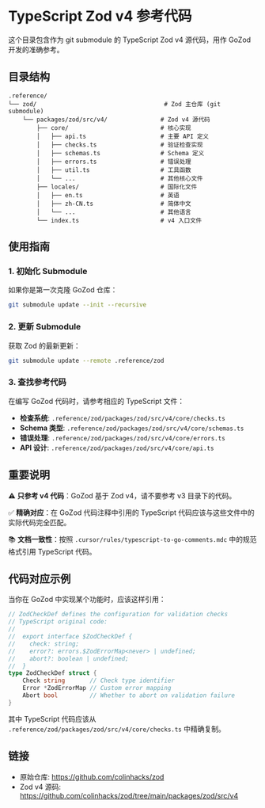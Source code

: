 # TypeScript Zod v4 参考代码

这个目录包含作为 git submodule 的 TypeScript Zod v4 源代码，用作 GoZod 开发的准确参考。

## 目录结构

```
.reference/
└── zod/                                    # Zod 主仓库 (git submodule)
    └── packages/zod/src/v4/               # Zod v4 源代码
        ├── core/                          # 核心实现
        │   ├── api.ts                     # 主要 API 定义
        │   ├── checks.ts                  # 验证检查实现
        │   ├── schemas.ts                 # Schema 定义
        │   ├── errors.ts                  # 错误处理
        │   ├── util.ts                    # 工具函数
        │   └── ...                        # 其他核心文件
        ├── locales/                       # 国际化文件
        │   ├── en.ts                      # 英语
        │   ├── zh-CN.ts                   # 简体中文
        │   └── ...                        # 其他语言
        └── index.ts                       # v4 入口文件
```

## 使用指南

### 1. 初始化 Submodule

如果你是第一次克隆 GoZod 仓库：

```bash
git submodule update --init --recursive
```

### 2. 更新 Submodule

获取 Zod 的最新更新：

```bash
git submodule update --remote .reference/zod
```

### 3. 查找参考代码

在编写 GoZod 代码时，请参考相应的 TypeScript 文件：

- **检查系统**: `.reference/zod/packages/zod/src/v4/core/checks.ts`
- **Schema 类型**: `.reference/zod/packages/zod/src/v4/core/schemas.ts`
- **错误处理**: `.reference/zod/packages/zod/src/v4/core/errors.ts`
- **API 设计**: `.reference/zod/packages/zod/src/v4/core/api.ts`

## 重要说明

⚠️ **只参考 v4 代码**：GoZod 基于 Zod v4，请不要参考 v3 目录下的代码。

✅ **精确对应**：在 GoZod 代码注释中引用的 TypeScript 代码应该与这些文件中的实际代码完全匹配。

📚 **文档一致性**：按照 `.cursor/rules/typescript-to-go-comments.mdc` 中的规范格式引用 TypeScript 代码。

## 代码对应示例

当你在 GoZod 中实现某个功能时，应该这样引用：

```go
// ZodCheckDef defines the configuration for validation checks
// TypeScript original code:
//
//	export interface $ZodCheckDef {
//	  check: string;
//	  error?: errors.$ZodErrorMap<never> | undefined;
//	  abort?: boolean | undefined;
//	}
type ZodCheckDef struct {
	Check string       // Check type identifier
	Error *ZodErrorMap // Custom error mapping  
	Abort bool         // Whether to abort on validation failure
}
```

其中 TypeScript 代码应该从 `.reference/zod/packages/zod/src/v4/core/checks.ts` 中精确复制。

## 链接

- 原始仓库: https://github.com/colinhacks/zod
- Zod v4 源码: https://github.com/colinhacks/zod/tree/main/packages/zod/src/v4 
